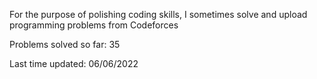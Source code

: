 For the purpose of polishing coding skills, I sometimes solve and upload programming problems from Codeforces

Problems solved so far: 35

Last time updated: 06/06/2022
